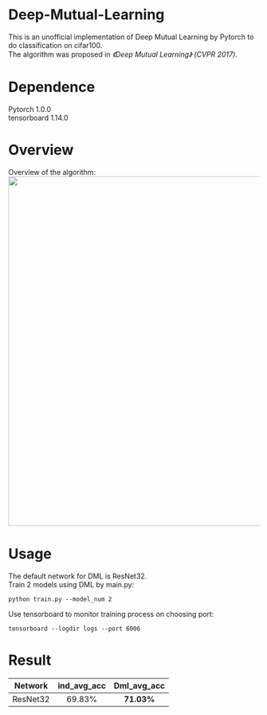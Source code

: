 # Deep-Mutual-Learning
This is an unofficial implementation of Deep Mutual Learning by Pytorch to do classification on cifar100.  
The algorithm was proposed in *《Deep Mutual Learning》 (CVPR 2017)*.
# Dependence
Pytorch 1.0.0  
tensorboard 1.14.0
# Overview
Overview of the algorithm:  
<img src="https://raw.githubusercontent.com/chxy95/Deep-Mutual-Learning/master/images/Overview.png" width="700"/>
# Usage
The default network for DML is ResNet32.  
Train 2 models using DML by main.py:  
```
python train.py --model_num 2
```
Use tensorboard to monitor training process on choosing port:
```
tensorboard --logdir logs --port 6006
```
# Result
| Network | ind_avg_acc | Dml_avg_acc|
|---------|:-----------:|:----------:|
|ResNet32 |   69.83%    | **71.03%** |
